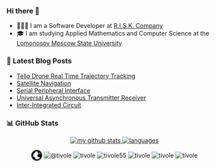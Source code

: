 ### Hi there 👋

- 👨🏻‍💻 I am a Software Developer at [R.I.S.K. Company](https://www.risk.az/)
- 🎓 I am studying Applied Mathematics and Computer Science at the [Lomonosov Moscow State University](https://www.msu.ru/)

### 📑 Latest Blog Posts

<!-- BLOG-POST-LIST:START -->
- [Tello Drone Real Time Trajectory Tracking](https://tivole.github.io/tello/drone/trajectory/2022/02/02/tello-trajectory-real-time.html)
- [Satellite Navigation](https://tivole.github.io/math/satellite/navigation/2020/09/14/satellite-navigation.html)
- [Serial Peripheral Interface](https://tivole.github.io/robotics/arduino/electronics/2020/04/02/serial-peripheral-interface.html)
- [Universal Asynchronous Transmitter Receiver](https://tivole.github.io/robotics/arduino/electronics/2020/04/02/universal-asynchronous-transmitter-receiver.html)
- [Inter-Integrated Circuit](https://tivole.github.io/robotics/arduino/electronics/2020/04/02/inter-integrated-circuit.html)
<!-- BLOG-POST-LIST:END -->

### 📊 GitHub Stats

<!-- status codes -->
<a align="center" href="https://tivole.github.io">
    <p align="center">
    <img src="https://github-readme-stats.vercel.app/api?username=tivole&show_icons=true&count_private=true" alt="my github stats" width="420"/>&nbsp;<img src="https://github-readme-stats.vercel.app/api/top-langs/?username=tivole&layout=compact" alt="languages" height="165">
    </p>
</a>

<!-- websites and link -->
<p align="center">
<a href="https://tivole.github.io" target="blank" style="text-decoration:none;">
<img align="center" src="https://raw.githubusercontent.com/iconic/open-iconic/master/svg/globe.svg" alt="@tivole" height="25" width="25" />
</a>
<a href="https://medium.com/@tivole" target="blank" style="text-decoration:none;">
<img align="center" src="https://cdn.jsdelivr.net/npm/simple-icons@3.0.1/icons/medium.svg" alt="@tivole" height="25" width="25" />
</a>
<a href="https://linkedin.com/in/tivole" target="blank" style="text-decoration:none;">
<img align="center" src="https://cdn.jsdelivr.net/npm/simple-icons@3.0.1/icons/linkedin.svg" alt="tivole" height="25" width="25" />
</a>
<a href="https://twitter.com/tivole55" target="blank" style="text-decoration:none;">
<img align="center" src="https://cdn.jsdelivr.net/npm/simple-icons@3.0.1/icons/twitter.svg" alt="tivole55" height="25" width="25" />
</a>
<a href="https://github.com/tivole" target="blank" style="text-decoration:none;">
<img align="center" src="https://cdn.jsdelivr.net/npm/simple-icons@3.0.1/icons/github.svg" alt="tivole" height="25" width="25" />
</a>
<a href="https://gitlab.com/tivole" target="blank" style="text-decoration:none;">
<img align="center" src="https://cdn.jsdelivr.net/npm/simple-icons@3.0.1/icons/gitlab.svg" alt="tivole" height="25" width="25" />
</a>
<a href="https://t.me/tivole" target="blank" style="text-decoration:none;">
<img align="center" src="https://cdn.jsdelivr.net/npm/simple-icons@3.0.1/icons/telegram.svg" alt="tivole" height="25" width="25" />
</a>
</p>